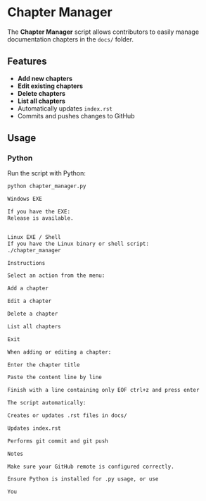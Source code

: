 # Chapter Manager

The **Chapter Manager** script allows contributors to easily manage documentation chapters in the `docs/` folder.

## Features
- **Add new chapters**  
- **Edit existing chapters**  
- **Delete chapters**  
- **List all chapters**  
- Automatically updates `index.rst`  
- Commits and pushes changes to GitHub  

## Usage

### Python
Run the script with Python:
```bash
python chapter_manager.py

Windows EXE

If you have the EXE:
Release is available.


Linux EXE / Shell
If you have the Linux binary or shell script:
./chapter_manager

Instructions

Select an action from the menu:

Add a chapter

Edit a chapter

Delete a chapter

List all chapters

Exit

When adding or editing a chapter:

Enter the chapter title

Paste the content line by line

Finish with a line containing only EOF ctrl+z and press enter

The script automatically:

Creates or updates .rst files in docs/

Updates index.rst

Performs git commit and git push

Notes

Make sure your GitHub remote is configured correctly.

Ensure Python is installed for .py usage, or use

You

